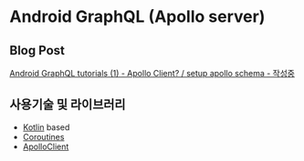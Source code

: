 <h1 align="left"> Android GraphQL (Apollo server) </h1>

## Blog Post
[Android GraphQL tutorials (1) - Apollo Client? / setup apollo schema - 작성중]()

## 사용기술 및 라이브러리
- [Kotlin](https://kotlinlang.org/) based
- [Coroutines](https://github.com/Kotlin/kotlinx.coroutines)
- [ApolloClient](https://www.apollographql.com/docs/android/essentials/get-started-kotlin/)
